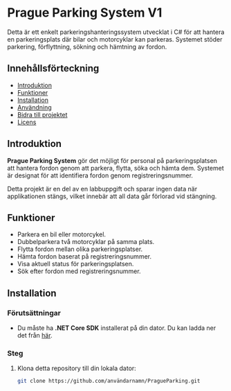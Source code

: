 # Prague Parking System V1

Detta är ett enkelt parkeringshanteringssystem utvecklat i C# för att hantera en parkeringsplats där bilar och motorcyklar kan parkeras. Systemet stöder parkering, förflyttning, sökning och hämtning av fordon.

## Innehållsförteckning
- [Introduktion](#introduktion)
- [Funktioner](#funktioner)
- [Installation](#installation)
- [Användning](#användning)
- [Bidra till projektet](#bidra-till-projektet)
- [Licens](#licens)

## Introduktion

**Prague Parking System** gör det möjligt för personal på parkeringsplatsen att hantera fordon genom att parkera, flytta, söka och hämta dem. Systemet är designat för att identifiera fordon genom registreringsnummer.

Detta projekt är en del av en labbuppgift och sparar ingen data när applikationen stängs, vilket innebär att all data går förlorad vid stängning.

## Funktioner

- Parkera en bil eller motorcykel.
- Dubbelparkera två motorcyklar på samma plats.
- Flytta fordon mellan olika parkeringsplatser.
- Hämta fordon baserat på registreringsnummer.
- Visa aktuell status för parkeringsplatsen.
- Sök efter fordon med registreringsnummer.

## Installation

### Förutsättningar
- Du måste ha **.NET Core SDK** installerat på din dator. Du kan ladda ner det från [här](https://dotnet.microsoft.com/download/dotnet-core).

### Steg
1. Klona detta repository till din lokala dator:
   ```bash
   git clone https://github.com/användarnamn/PragueParking.git
